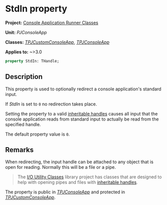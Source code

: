 # StdIn property

**Project:** [Console Application Runner Classes](../API.md)

**Unit:** _PJConsoleApp_

**Classes:** [_TPJCustomConsoleApp_](./TPJCustomConsoleApp.md), [_TPJConsoleApp_](./TPJConsoleApp.md)

**Applies to:** ~>3.0

```pascal
property StdIn: THandle;
```

## Description

This property is used to optionally redirect a console application's standard input.

If _StdIn_ is set to `0` no redirection takes place.

Setting the property to a valid [inheritable handles](../InheritableHandles.md)  causes all input that the console application reads from standard input to actually be read from the specified handle.

The default property value is `0`.

## Remarks

When redirecting, the input handle can be attached to any object that is open for reading. Normally this will be a file or a pipe.

> The [I/O Utility Classes](../../../Docs/IOUtils/API.md) library project has classes that are designed to help with opening pipes and files with [inheritable handles](../InheritableHandles.md).

The property is public in [_TPJConsoleApp_](./TPJConsoleApp.md) and protected in [_TPJCustomConsoleApp_](./TPJCustomConsoleApp.md).
